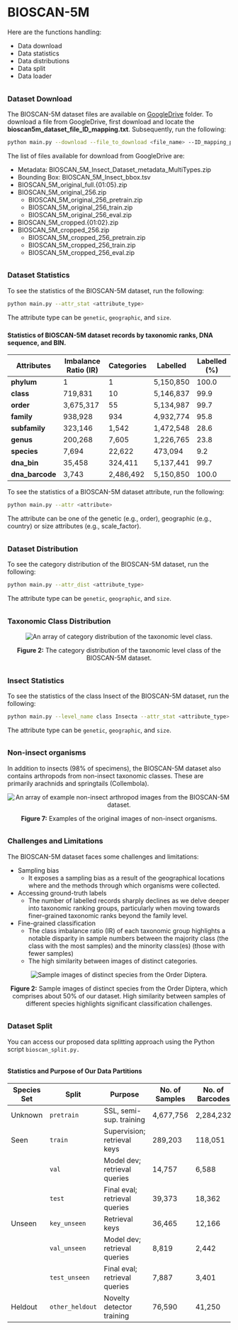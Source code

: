 # BIOSCAN-5M

Here are the functions handling:

- Data download 
- Data statistics 
- Data distributions 
- Data split
- Data loader

###### <h3> Dataset Download
The BIOSCAN-5M dataset files are available on [GoogleDrive](https://drive.google.com/drive/u/1/folders/1Jc57eKkeiYrnUBc9WlIp-ZS_L1bVlT-0) folder.
To download a file from GoogleDrive, first download and locate the **bioscan5m_dataset_file_ID_mapping.txt**. Subsequently, run the following:

```bash
python main.py --download --file_to_download <file_name> --ID_mapping_path <path/bioscan5m_dataset_file_ID_mapping.txt>
``` 

The list of files available for download from GoogleDrive are:

 - Metadata: BIOSCAN_5M_Insect_Dataset_metadata_MultiTypes.zip
 - Bounding Box: BIOSCAN_5M_Insect_bbox.tsv
 - BIOSCAN_5M_original_full.{01:05}.zip
 - BIOSCAN_5M_original_256.zip
    - BIOSCAN_5M_original_256_pretrain.zip
    - BIOSCAN_5M_original_256_train.zip
    - BIOSCAN_5M_original_256_eval.zip
 - BIOSCAN_5M_cropped.{01:02}.zip
 - BIOSCAN_5M_cropped_256.zip
    - BIOSCAN_5M_cropped_256_pretrain.zip
    - BIOSCAN_5M_cropped_256_train.zip
    - BIOSCAN_5M_cropped_256_eval.zip

###### <h3> Dataset Statistics
To see the statistics of the BIOSCAN-5M dataset, run the following:

```bash
python main.py --attr_stat <attribute_type>
``` 
The attribute type can be <code>genetic</code>, <code>geographic</code>, and <code>size</code>.

### <h4> Statistics of BIOSCAN-5M dataset records by taxonomic ranks, DNA sequence, and BIN.
| Attributes        | Imbalance Ratio (IR) | Categories  | Labelled        | Labelled (%)    |
|-------------------|----------------------|-------------|-----------------|-----------------|
| **phylum**        | 1                    | 1           | 5,150,850       | 100.0           |
| **class**         | 719,831              | 10          | 5,146,837       | 99.9            |
| **order**         | 3,675,317            | 55          | 5,134,987       | 99.7            |
| **family**        | 938,928              | 934         | 4,932,774       | 95.8            |
| **subfamily**     | 323,146              | 1,542       | 1,472,548       | 28.6            |
| **genus**         | 200,268              | 7,605       | 1,226,765       | 23.8            |
| **species**       | 7,694                | 22,622      | 473,094         | 9.2             |
| **dna_bin**       | 35,458               | 324,411     | 5,137,441       | 99.7            |
| **dna_barcode**   | 3,743                | 2,486,492   | 5,150,850       | 100.0           |


To see the statistics of a BIOSCAN-5M dataset attribute, run the following:

```bash
python main.py --attr <attribute>
``` 

The attribute can be one of the genetic (e.g., order), geographic (e.g., country) or size attributes (e.g., scale_factor).

###### <h3> Dataset Distribution
To see the category distribution of the BIOSCAN-5M dataset, run the following:

```bash
python main.py --attr_dist <attribute_type>
``` 
The attribute type can be <code>genetic</code>, <code>geographic</code>, and <code>size</code>.

###### <h3> Taxonomic Class Distribution
<div align="center">
  <img src="https://github.com/zahrag/BIOSCAN-5M/blob/main/BIOSCAN_images/repo_images/class_order_stats.png" 
       alt="An array of category distribution of the taxonomic level class." />
  <p><b>Figure 2:</b> The category distribution of the taxonomic level class of the BIOSCAN-5M dataset.</p>
</div>

###### <h3> Insect Statistics
To see the statistics of the class Insect of the BIOSCAN-5M dataset, run the following:

```bash
python main.py --level_name class Insecta --attr_stat <attribute_type>
``` 
The attribute type can be <code>genetic</code>, <code>geographic</code>, and <code>size</code>.

###### <h3> Non-insect organisms
In addition to insects (98% of specimens), the BIOSCAN-5M dataset also contains arthropods from non-insect taxonomic classes.
These are primarily arachnids and springtails (Collembola).

<div align="center">
  <img src="https://github.com/zahrag/BIOSCAN-5M/blob/main/BIOSCAN_images/repo_images/non_insect.png" 
       alt="An array of example non-insect arthropod images from the BIOSCAN-5M dataset." />
  <p><b>Figure 7:</b> Examples of the original images of non-insect organisms.
</div>


###### <h3> Challenges and Limitations
The BIOSCAN-5M dataset faces some challenges and limitations:
- Sampling bias
  - It exposes a sampling bias as a result of the geographical locations where and the methods through which organisms were collected.
- Accessing ground-truth labels
  - The number of labelled records sharply declines as we delve deeper into taxonomic ranking groups, particularly when moving towards finer-grained taxonomic ranks beyond the family level.
- Fine-grained classification
  - The class imbalance ratio (IR) of each taxonomic group highlights a notable disparity in sample numbers between the majority class (the class with the most samples) and the minority class(es) (those with fewer samples)
  - The high similarity between images of distinct categories.

<div align="center">
  <img src="https://github.com/zahrag/BIOSCAN-5M/blob/main/BIOSCAN_images/repo_images/species_f.png" 
       alt="Sample images of distinct species from the Order Diptera." />
  <p><b>Figure 2:</b> Sample images of distinct species from the Order Diptera, 
                      which comprises about 50% of our dataset. High similarity between samples of different species 
highlights significant classification challenges.</p>
</div>


###### <h3> Dataset Split
You can access our proposed data splitting approach using the Python script `bioscan_split.py.
`
###### <h4> Statistics and Purpose of Our Data Partitions

| Species Set | Split              | Purpose                        | No. of Samples | No. of Barcodes | No. of Species |
|-------------|--------------------|--------------------------------|----------------|-----------------|----------------|
| Unknown     | `pretrain`         | SSL, semi-sup. training        | 4,677,756      | 2,284,232       | ---            |
| Seen        | `train`            | Supervision; retrieval keys    | 289,203        | 118,051         | 11,846         |
|             | `val`              | Model dev; retrieval queries   | 14,757         | 6,588           | 3,378          |
|             | `test`             | Final eval; retrieval queries  | 39,373         | 18,362          | 3,483          |
| Unseen      | `key_unseen`       | Retrieval keys                 | 36,465         | 12,166          | 914            |
|             | `val_unseen`       | Model dev; retrieval queries   | 8,819          | 2,442           | 903            |
|             | `test_unseen`      | Final eval; retrieval queries  | 7,887          | 3,401           | 880            |
| Heldout     | `other_heldout`    | Novelty detector training      | 76,590         | 41,250          | 9,862          |